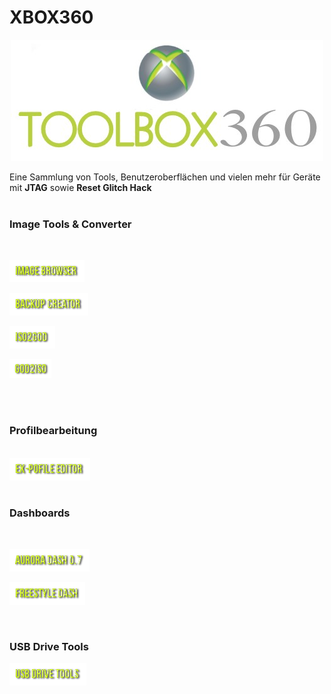 # XBOX360
<p align="center">
<img src="https://raw.githubusercontent.com/RAConquista/XBOX360/master/DOCS/Images/ToolBox.jpg"</img></p>

Eine Sammlung von Tools, Benutzeroberflächen und vielen mehr für Geräte mit <b>JTAG</b> sowie <b>Reset Glitch Hack</b>
<br>
<br>
<h3>Image Tools & Converter</h3>
<br>
<p><a href="https://github.com/RAConquista/XBOX360/tree/master/Data/Image%20Tools/Image%20Browser"/><img src="https://raw.githubusercontent.com/RAConquista/XBOX360/master/DOCS/Images/IMGBROWSER.png"/></img></a></p>
<p><a href="https://github.com/RAConquista/XBOX360/tree/master/Data/Image%20Tools/Backup%20Creator"/><img src="https://raw.githubusercontent.com/RAConquista/XBOX360/master/DOCS/Images/BUPCRTR.png"/></img></a></p>
<p><a href="https://github.com/RAConquista/XBOX360/tree/master/Data/Image%20Tools/ISO2GOD"/><img src="https://raw.githubusercontent.com/RAConquista/XBOX360/master/docs/images/buttons/ISO2GOD.png"/></img></a></p>
<p><a href="https://github.com/RAConquista/XBOX360/tree/master/Data/Image%20Tools/GOD2ISO"/><img src="https://raw.githubusercontent.com/RAConquista/XBOX360/master/docs/images/buttons/GOG2ISO.png"/></img></a></p>

<br>
<br>
<h3>Profilbearbeitung</h3>
<br>
<a href=""/><img src="https://raw.githubusercontent.com/RAConquista/XBOX360/master/docs/images/buttons/exProfileEditor.png"/></img></a>
<br>
<br>
<h3>Dashboards</h3>
<br>
<p><a href="https://github.com/RAConquista/XBOX360/tree/master/Data/Dashboard/Aurora"/><img src="https://raw.githubusercontent.com/RAConquista/XBOX360/master/docs/images/buttons/AU07.png"/></img></a></p>
<p><a href="https://github.com/RAConquista/XBOX360/tree/master/Data/Dashboard/FreeStyle"/><img src="https://raw.githubusercontent.com/RAConquista/XBOX360/master/DOCS/Images/FSD.png"/></img></a></p>
<br>
<h3>USB Drive Tools</h3>
<p><a href="https://github.com/RAConquista/XBOX360/tree/master/Data/USB%20Tools"/><img src="https://raw.githubusercontent.com/RAConquista/XBOX360/master/DOCS/Images/USB.png"/></img></a></p>
